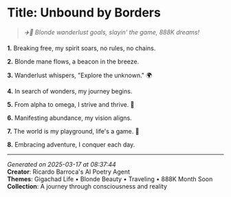 # Title: Unbound by Borders

> *✈️🌟 Blonde wanderlust goals, slayin' the game, 888K dreams!*

**1.** Breaking free, my spirit soars, no rules, no chains.


**2.** Blonde mane flows, a beacon in the breeze.


**3.** Wanderlust whispers, "Explore the unknown." 🌍


**4.** In search of wonders, my journey begins.


**5.** From alpha to omega, I strive and thrive. 💪


**6.** Manifesting abundance, my vision aligns.


**7.** The world is my playground, life's a game. 🎯


**8.** Embracing adventure, I conquer each day.



---

*Generated on 2025-03-17 at 08:37:44*  
**Creator**: Ricardo Barroca's AI Poetry Agent  
**Themes**: Gigachad Life • Blonde Beauty • Traveling • 888K Month Soon  
**Collection**: A journey through consciousness and reality